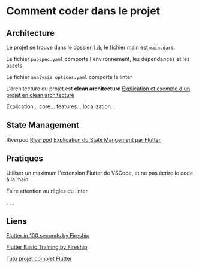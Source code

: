 # Comment coder dans le projet

## Architecture

Le projet se trouve dans le dossier `lib`, le fichier main est `main.dart`.

Le fichier `pubspec.yaml` comporte l'environnement, les dépendances et les assets

Le fichier `analysis_options.yaml` comporte le linter

L'architecture du projet est **clean architecture**
[Explication et exemple d'un projet en clean architecture](https://www.youtube.com/watch?v=SmJB8cy8emU)

Explication...
    core...
    features...
    localization...

## State Management

Riverpod
[Riverpod](https://riverpod.dev/)
[Explication du State Mangement par Flutter](https://www.youtube.com/watch?v=vU9xDLdEZtU)

## Pratiques

Utiliser un maximum l'extension Flutter de VSCode, et ne pas écrire le code à la main

Faire attention au règles du linter

. . .

## Liens

[Flutter in 100 seconds by Fireship](https://www.youtube.com/watch?v=lHhRhPV--G0)

[Flutter Basic Training by Fireship](https://www.youtube.com/watch?v=1xipg02Wu8s)

[Tuto projet complet Flutter](https://www.youtube.com/watch?v=D4nhaszNW4o)